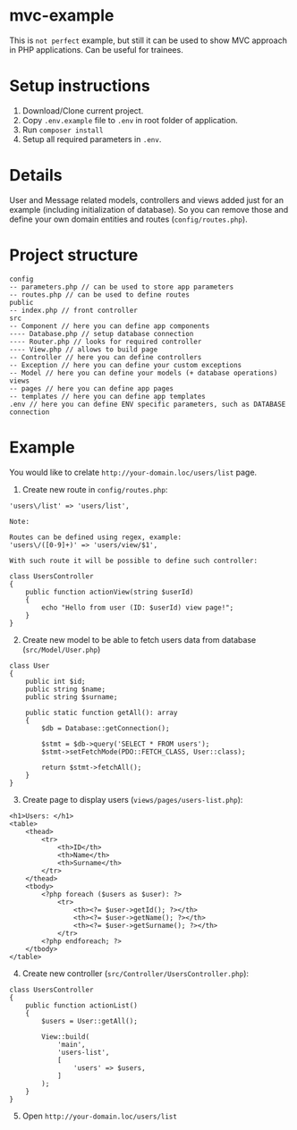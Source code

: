 # mvc-example

This is `not perfect` example, but still it can be used to show MVC approach in PHP applications. Can be useful for trainees.

# Setup instructions

1. Download/Clone current project.
2. Copy `.env.example` file to `.env` in root folder of application.
3. Run `composer install`
4. Setup all required parameters in `.env`.

# Details

User and Message related models, controllers and views added just for an example (including initialization of database). So you can remove those and define your own domain entities and routes (`config/routes.php`).

# Project structure

```
config
-- parameters.php // can be used to store app parameters
-- routes.php // can be used to define routes
public
-- index.php // front controller
src
-- Component // here you can define app components
---- Database.php // setup database connection
---- Router.php // looks for required controller
---- View.php // allows to build page
-- Controller // here you can define controllers
-- Exception // here you can define your custom exceptions
-- Model // here you can define your models (+ database operations)
views
-- pages // here you can define app pages
-- templates // here you can define app templates
.env // here you can define ENV specific parameters, such as DATABASE connection
```

# Example

You would like to crelate `http://your-domain.loc/users/list` page.

1. Create new route in `config/routes.php`:

```
'users\/list' => 'users/list',
```

```
Note:

Routes can be defined using regex, example:
'users\/([0-9]+)' => 'users/view/$1',

With such route it will be possible to define such controller:

class UsersController
{
    public function actionView(string $userId)
    {
        echo "Hello from user (ID: $userId) view page!";
    }
}

```

2. Create new model to be able to fetch users data from database (`src/Model/User.php`)

```
class User
{
    public int $id;
    public string $name;
    public string $surname;

    public static function getAll(): array
    {
        $db = Database::getConnection();

        $stmt = $db->query('SELECT * FROM users');
        $stmt->setFetchMode(PDO::FETCH_CLASS, User::class);

        return $stmt->fetchAll();
    }
}
```

3. Create page to display users (`views/pages/users-list.php`):

```
<h1>Users: </h1>
<table>
    <thead>
        <tr>
            <th>ID</th>
            <th>Name</th>
            <th>Surname</th>
        </tr> 
    </thead>
    <tbody>
        <?php foreach ($users as $user): ?>
            <tr>
                <th><?= $user->getId(); ?></th>
                <th><?= $user->getName(); ?></th>
                <th><?= $user->getSurname(); ?></th>
            </tr> 
        <?php endforeach; ?>
    </tbody>
</table>
```

4. Create new controller (`src/Controller/UsersController.php`):

```
class UsersController
{
    public function actionList()
    {
        $users = User::getAll();

        View::build(
            'main',
            'users-list',
            [
                'users' => $users,
            ]
        );
    }
}
```

5. Open `http://your-domain.loc/users/list`
